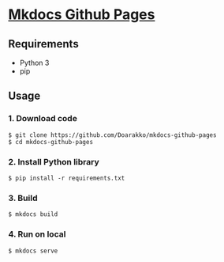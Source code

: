 # [Mkdocs Github Pages](https://doarakko.github.io/mkdocs-github-pages/)
## Requirements
- Python 3
- pip

## Usage
### 1. Download code
```
$ git clone https://github.com/Doarakko/mkdocs-github-pages
$ cd mkdocs-github-pages
```
### 2. Install Python library
```
$ pip install -r requirements.txt
```
### 3. Build
```
$ mkdocs build
```
### 4.  Run on local
```
$ mkdocs serve
```
